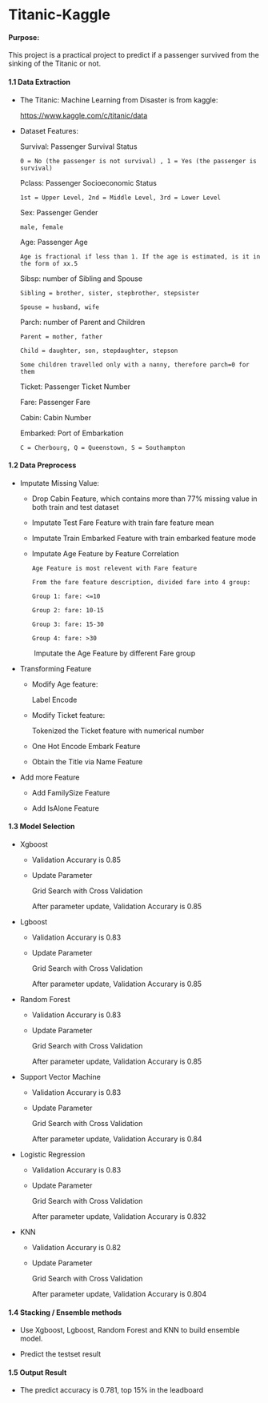 # Titanic-Kaggle

#### Purpose:

This project is a practical project to predict if a passenger survived from the sinking of the Titanic or not. 

#### 1.1 Data Extraction
    
   * The Titanic: Machine Learning from Disaster is from kaggle:
   
        https://www.kaggle.com/c/titanic/data
        
   * Dataset Features:
   
        Survival: Passenger Survival Status
        
         0 = No (the passenger is not survival) , 1 = Yes (the passenger is survival)
        
        Pclass: Passenger Socioeconomic Status
        
         1st = Upper Level, 2nd = Middle Level, 3rd = Lower Level
        
        Sex: Passenger Gender
        
         male, female
        
        Age: Passenger Age
        
         Age is fractional if less than 1. If the age is estimated, is it in the form of xx.5
         
        Sibsp: number of Sibling and Spouse
        
         Sibling = brother, sister, stepbrother, stepsister
        
         Spouse = husband, wife

        Parch: number of Parent and Children
        
         Parent = mother, father
        
         Child = daughter, son, stepdaughter, stepson
         
         Some children travelled only with a nanny, therefore parch=0 for them
        
        Ticket: Passenger Ticket Number
        
        Fare: Passenger Fare
        
        Cabin: Cabin Number
        
        Embarked: Port of Embarkation
        
         C = Cherbourg, Q = Queenstown, S = Southampton
        
        
#### 1.2 Data Preprocess

   * Imputate Missing Value:
        
        * Drop Cabin Feature, which contains more than 77% missing value in both train and test dataset
        
        * Imputate Test Fare Feature with train fare feature mean
        
        * Imputate Train Embarked Feature with train embarked feature mode
        
        * Imputate Age Feature by Feature Correlation
        
              Age Feature is most relevent with Fare feature 
            
              From the fare feature description, divided fare into 4 group:

              Group 1: fare: <=10
            
              Group 2: fare: 10-15
            
              Group 3: fare: 15-30
            
              Group 4: fare: >30
              
              Imputate the Age Feature by different Fare group
   
   * Transforming Feature
   
        * Modify Age feature:
            
            Label Encode
   
        * Modify Ticket feature:
   
            Tokenized the Ticket feature with numerical number
    
        * One Hot Encode Embark Feature
        
        * Obtain the Title via Name Feature
        
   * Add more Feature
        
        * Add FamilySize Feature
        
        * Add IsAlone Feature
  
#### 1.3 Model Selection

   * Xgboost
   
        * Validation Accurary is 0.85
        
        * Update Parameter
        
            Grid Search with Cross Validation
            
            After parameter update, Validation Accurary is 0.85 
    
   * Lgboost
   
        * Validation Accurary is 0.83
        
        * Update Parameter
        
            Grid Search with Cross Validation
            
            After parameter update, Validation Accurary is 0.85
   
   * Random Forest
   
        * Validation Accurary is 0.83
        
        * Update Parameter
        
            Grid Search with Cross Validation
            
            After parameter update, Validation Accurary is 0.85
   
   * Support Vector Machine
        
        * Validation Accurary is 0.83
        
        * Update Parameter
        
            Grid Search with Cross Validation
            
            After parameter update, Validation Accurary is 0.84
        
   * Logistic Regression
   
        * Validation Accurary is 0.83
       
        * Update Parameter
        
            Grid Search with Cross Validation
            
            After parameter update, Validation Accurary is 0.832
   
   * KNN
        
        * Validation Accurary is 0.82
        
        * Update Parameter
        
            Grid Search with Cross Validation
            
            After parameter update, Validation Accurary is 0.804
   
   
#### 1.4 Stacking / Ensemble methods
   
   * Use Xgboost, Lgboost, Random Forest and KNN to build ensemble model.
   
   * Predict the testset result
   
#### 1.5 Output Result

   * The predict accuracy is 0.781, top 15% in the leadboard
